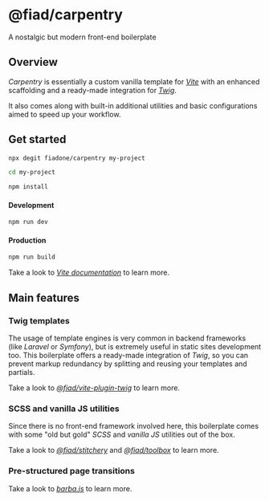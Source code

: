 # @fiad/carpentry

A nostalgic but modern front-end boilerplate


## Overview
*Carpentry* is essentially a custom vanilla template for *[Vite](https://vitejs.dev/)* with an enhanced scaffolding and a ready-made integration for *[Twig](https://github.com/twigjs/twig.js/)*.

It also comes along with built-in additional utilities and basic configurations aimed to speed up your workflow.


## Get started
```sh
npx degit fiadone/carpentry my-project

cd my-project

npm install
```

#### Development
```sh
npm run dev
```

#### Production
```sh
npm run build
```

Take a look to *[Vite documentation](https://vitejs.dev/)* to learn more.


## Main features

### Twig templates
The usage of template engines is very common in backend frameworks (like *Laravel* or *Symfony*), but is extremely useful in static sites development too. This boilerplate offers a ready-made integration of *Twig*, so you can prevent markup redundancy by splitting and reusing your templates and partials.

Take a look to *[@fiad/vite-plugin-twig](https://github.com/fiadone/vite-plugin-twig)* to learn more.

### SCSS and vanilla JS utilities
Since there is no front-end framework involved here, this boilerplate comes with some "old but gold" *SCSS* and *vanilla JS* utilities out of the box.

Take a look to *[@fiad/stitchery](https://github.com/fiadone/stitchery)* and *[@fiad/toolbox](https://github.com/fiadone/toolbox)* to learn more.

### Pre-structured page transitions
Take a look to *[barba.js](https://barba.js.org/)* to learn more.